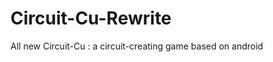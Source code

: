 Circuit-Cu-Rewrite
==================

All new Circuit-Cu : a circuit-creating game based on android
